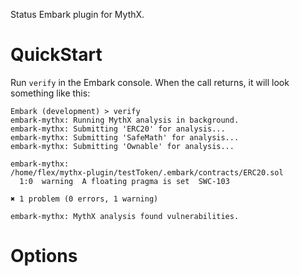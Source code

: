 Status Embark plugin for MythX.

# QuickStart

Run `verify` in the Embark console. When the call returns, it will look something like this:

```
Embark (development) > verify
embark-mythx: Running MythX analysis in background.
embark-mythx: Submitting 'ERC20' for analysis...
embark-mythx: Submitting 'SafeMath' for analysis...
embark-mythx: Submitting 'Ownable' for analysis...

embark-mythx: 
/home/flex/mythx-plugin/testToken/.embark/contracts/ERC20.sol
  1:0  warning  A floating pragma is set  SWC-103

✖ 1 problem (0 errors, 1 warning)

embark-mythx: MythX analysis found vulnerabilities.
```

# Options

